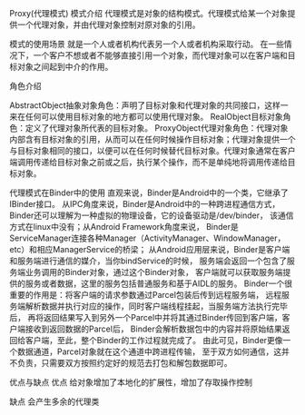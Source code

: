 Proxy(代理模式)
模式介绍
代理模式是对象的结构模式。代理模式给某一个对象提供一个代理对象，并由代理对象控制对原对象的引用。

模式的使用场景
就是一个人或者机构代表另一个人或者机构采取行动。
在一些情况下，一个客户不想或者不能够直接引用一个对象，而代理对象可以在客户端和目标对象之间起到中介的作用。

角色介绍

AbstractObject抽象对象角色：声明了目标对象和代理对象的共同接口，这样一来在任何可以使用目标对象的地方都可以使用代理对象。
RealObject目标对象角色：定义了代理对象所代表的目标对象。
ProxyObject代理对象角色：代理对象内部含有目标对象的引用，从而可以在任何时候操作目标对象；代理对象提供一个与目标对象相同的接口，以便可以在任何时候替代目标对象。代理对象通常在客户端调用传递给目标对象之前或之后，执行某个操作，而不是单纯地将调用传递给目标对象。

代理模式在Binder中的使用
直观来说，Binder是Android中的一个类，它继承了IBinder接口。
从IPC角度来说，Binder是Android中的一种跨进程通信方式，
Binder还可以理解为一种虚拟的物理设备，它的设备驱动是/dev/binder，
该通信方式在linux中没有；从Android Framework角度来说，
Binder是ServiceManager连接各种Manager（ActivityManager、WindowManager，etc）和相应ManagerService的桥梁；
从Android应用层来说，Binder是客户端和服务端进行通信的媒介，当你bindService的时候，
服务端会返回一个包含了服务端业务调用的Binder对象，通过这个Binder对象，
客户端就可以获取服务端提供的服务或者数据，这里的服务包括普通服务和基于AIDL的服务。
Binder一个很重要的作用是：将客户端的请求参数通过Parcel包装后传到远程服务端，
远程服务端解析数据并执行对应的操作，同时客户端线程挂起，当服务端方法执行完毕后，
再将返回结果写入到另外一个Parcel中并将其通过Binder传回到客户端，客户端接收到返回数据的Parcel后，
Binder会解析数据包中的内容并将原始结果返回给客户端，至此，整个Binder的工作过程就完成了。
由此可见，Binder更像一个数据通道，Parcel对象就在这个通道中跨进程传输，
至于双方如何通信，这并不负责，只需要双方按照约定好的规范去打包和解包数据即可。

优点与缺点
优点
给对象增加了本地化的扩展性，增加了存取操作控制

缺点
会产生多余的代理类